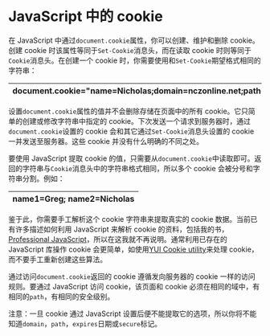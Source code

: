 # JavaScript 中的 cookie

在 JavaScript 中通过`document.cookie`属性，你可以创建、维护和删除 cookie。创建 cookie 时该属性等同于`Set-Cookie`消息头，而在读取 cookie 时则等同于`Cookie`消息头。在创建一个 cookie 时，你需要使用和`Set-Cookie`期望格式相同的字符串：

| document.cookie="name=Nicholas;domain=nczonline.net;path=/"; |
| :--- |


设置`document.cookie`属性的值并不会删除存储在页面中的所有 cookie。它只简单的创建或修改字符串中指定的 cookie。下次发送一个请求到服务器时，通过`document.cookie`设置的 cookie 会和其它通过`Set-Cookie`消息头设置的 cookie 一并发送至服务器。这些 cookie 并没有什么明确的不同之处。

要使用 JavaScript 提取 cookie 的值，只需要从`document.cookie`中读取即可。返回的字符串与`Cookie`消息头中的字符串格式相同，所以多个 cookie 会被分号和字符串分割。例如：

| name1=Greg; name2=Nicholas |
| :--- |


鉴于此，你需要手工解析这个 cookie 字符串来提取真实的 cookie 数据。当前已有许多描述如何利用 JavaScript 来解析 cookie 的资料，包括我的书，[Professional JavaScript](http://www.amazon.com/gp/product/047022780X?ie=UTF8&tag=nczonline-20&linkCode=as2&camp=1789&creative=390957&creativeASIN=047022780X)，所以在这我就不再说明。通常利用已存在的 JavaScript 库操作 cookie 会更简单，如使用[YUI Cookie utility](http://developer.yahoo.com/yui/cookie/)来处理 cookie，而不要手工重新创建这些算法。

通过访问`document.cookie`返回的 cookie 遵循发向服务器的 cookie 一样的访问规则。要通过 JavaScript 访问 cookie，该页面和 cookie 必须在相同的域中，有相同的`path`，有相同的安全级别。

注意：一旦 cookie 通过 JavaScript 设置后便不能提取它的选项，所以你将不能知道`domain`，`path`，`expires`日期或`secure`标记。

